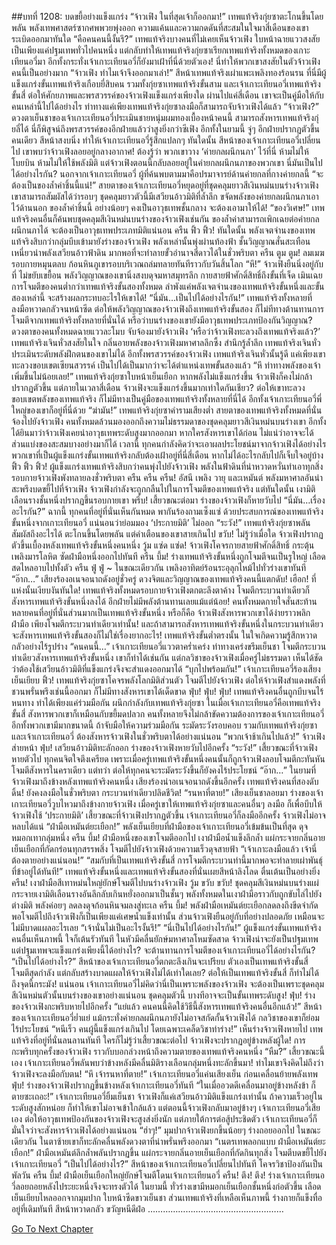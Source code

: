 ##บทที่ 1208: บดขยี้อย่างแข็งแกร่ง
“จ้าวเฟิง ในที่สุดเจ้าก็ออกมา!”
เทพแท้จริงกุ่ยซาตะโกนขึ้นโดยพลัน พลังเทพศาสตร์ซากศพพวยพุ่งออก
ความแค้นและความกดดันที่สะสมในใจมาสี่เดือนของเขาระเบิดออกมาทันใด
“คือคนคนนี้งั้นรึ?”
เทพแท้จริงบางคนที่ไม่เคยเห็นจ้าวเฟิง ใบหน้าฉายแววสงสัย
เป็นเพียงแค่ปฐมเทพทั่วไปคนหนึ่ง แต่กลับทำให้เทพแท้จริงกุ่ยซาเรียกเทพแท้จริงทั้งหมดของเกาะเทียนอวี่มา อีกทั้งกระทั่งเจ้าเกาะเทียนอวี่ก็ยังมาเฝ้าที่นี่ด้วยตัวเอง!
นี่ทำให้พวกเขาสงสัยในตัวจ้าวเฟิงคนนี้เป็นอย่างมาก
“จ้าวเฟิง ทำไมเจ้าจึงออกมาเล่า!”
สีหน้าเทพแท้จริงเผ่าแพะเพลิงทองร้อนรน
ที่นี่มีผู้แข็งแกร่งขั้นเทพแท้จริงเกือบยี่สิบคน รวมทั้งกุ่ยซาเทพแท้จริงขั้นสาม และเจ้าเกาะเทียนอวี่เทพแท้จริงขั้นสี่
ต่อให้ศักยภาพและพรสวรรค์ของจ้าวเฟิงแข็งแกร่งเพียงใด ผ่านไปแค่สี่เดือน เขาจะเป็นคู่มือให้กับคนเหล่านี้ไปได้อย่างไร ท่าทางแค่เพียงเทพแท้จริงกุ่ยซาลงมือก็สามารถจับจ้าวเฟิงได้แล้ว
“จ้าวเฟิง?”
ดวงตาเย็นชาของเจ้าเกาะเทียนอวี่ประเมินชายหนุ่มผมทองเบื้องหน้าคนนี้
สามารถสังหารเทพแท้จริงกุ่ยลี่ได้ นี่ก็พิสูจน์ถึงพรสวรรค์ของอีกฝ่ายแล้วว่าสูงยิ่งกว่าซีเฟิง
อีกทั้งในยามนี้ จู่ๆ อีกฝ่ายปรากฏตัวขึ้นคนเดียว สีหน้าสงบนิ่ง ทำให้เจ้าเกาะเทียนอวี่รู้สึกแปลกๆ
ทันใดนั้น สีหน้าของเจ้าเกาะเทียนอวี่เปลี่ยนไป
เขาพบว่าจ้าวเฟิงลอยอยู่กลางอากาศ!
ต้องรู้ว่า พวกเขาวาง ‘ค่ายกลผนึกนภา’ ไว้ที่นี่ ห้ามไม่ให้โบยบิน ห้ามไม่ให้ใช้พลังมิติ
แต่จ้าวเฟิงตอนนี้กลับลอยอยู่ในค่ายกลผนึกนภาของพวกเขา
นี่มันเป็นไปได้อย่างไรกัน?
นอกจากเจ้าเกาะเทียนอวี่ ผู้ที่ค้นพบตามมาคือปรมาจารย์ด้านค่ายกลที่กางค่ายกลนี้
“จะต้องเป็นของล้ำค่าชิ้นนี้แน่!”
สายตาของเจ้าเกาะเทียนอวี่หยุดอยู่ที่ชุดคลุมยาวสีเงินหม่นบนร่างจ้าวเฟิง
เขาสามารถสัมผัสได้ว่ารอบๆ ชุดคลุมยาวตัวนี้มีเสวียนอ้าวมิติที่ล้ำลึก ขจัดพลังของค่ายกลผนึกนภาเอาไว้ด้านนอก
ของล้ำค่าชิ้นนี้ อย่างน้อยๆ คงเป็นอาวุธเทพชั้นกลาง จะต้องเอามาให้ได้!
“ของวิเศษ!”
เทพแท้จริงคนอื่นก็ค้นพบชุดคลุมสีเงินหม่นบนร่างของจ้าวเฟิงเช่นกัน
ของล้ำค่าสามารถเพิกเฉยต่อค่ายกลผนึกนภาได้ จะต้องเป็นอาวุธเทพประเภทมิติแน่นอน
ครืน ฟิ้ว ฟิ้ว!
ทันใดนั้น พลังเจตจำนงของเทพแท้จริงสิบกว่ากลุ่มบีบเข้ามายังร่างของจ้าวเฟิง
พลังเหล่านั้นพุ่งผ่านท้องฟ้า ชั้นวิญญาณสั่นสะเทือน เหนี่ยวนำพลังเสวียนอ้าวฟ้าดิน มากพอที่จะทำลายขั้วอำนาจสี่ดาวได้ในชั่วพริบตา
ครืน ตูม ตูม!
ลมเมฆรอบกายหมุนตลบ ก้อนหินภูเขารอบบริเวณถล่มทลายทันทีราวกับวันสิ้นโลก
“หึ!”
จ้าวเฟิงยืนนิ่งอยู่กับที่ ไม่ขยับเขยื้อน
พลังวิญญาณของเขานิ่งสงบดุจมหาสมุทรลึก กายสายฟ้าศักดิ์สิทธิ์ถึงขั้นที่เจ็ด เมินเฉยการโจมตีของคนต่ำกว่าเทพแท้จริงขั้นสองทั้งหมด
ลำพังแค่พลังเจตจำนงของเทพแท้จริงขั้นหนึ่งและขั้นสองเหล่านี้ จะสร้างผลกระทบอะไรให้เขาได้!
“นี่มัน…เป็นไปได้อย่างไรกัน!”
เทพแท้จริงทั้งหลายที่ลงมือหวาดกลัวจนหน้าซีด
ต่อให้พลังวิญญาณของจ้าวเฟิงถึงเทพแท้จริงขั้นสอง ก็ไม่ทีทางต้านทานการโจมตีจากเทพแท้จริงทั้งหลายที่นั่นได้
หรือว่าบนร่างของเขายังมีอาวุธเทพประเภทป้องกันวิญญาณ?
ดวงตาของคนทั้งหมดฉายแววละโมบ จับจ้องมายังจ้าวเฟิง
‘หรือว่าจ้าวเฟิงทะลวงถึงเทพแท้จริงแล้ว?’
เทพแท้จริงเจินหั่วสงสัยในใจ
กลิ่นอายพลังของจ้าวเฟิงมหาศาลลึกซึ้ง สำนึกรู้ล้ำลึก เทพแท้จริงเจินหั่วประเมินระดับพลังฝึกตนของเขาไม่ได้
อีกทั้งพรสวรรค์ของจ้าวเฟิง เทพแท้จริงเจินหั่วนั้นรู้ดี แค่เพียงเขาทะลวงขอบเขตเซียนสวรรค์ เป็นไปได้เป็นมากว่าจะได้ตำแหน่งเทพขั้นสองแล้ว
“หึ ท่าทางพลังของเจ้าเพิ่มขึ้นไม่น้อยเลย!”
เทพแท้จริงกุ่ยซาใบหน้าเย็นเยือก
หากพลังไม่แข็งแกร่งขึ้น จ้าวเฟิงก็คงไม่กล้าปรากฏตัวขึ้น
แต่ภายในเวลาสี่เดือน จ้าวเฟิงจะแข็งแกร่งขึ้นมากเท่าใดกันเชียว?
ต่อให้เขาทะลวงขอบเขตพลังของเทพแท้จริง ก็ไม่มีทางเป็นคู่มือของเทพแท้จริงทั้งหลายที่นี่ได้ อีกทั้งเจ้าเกาะเทียนอวี่พี่ใหญ่ของเขาก็อยู่ที่นี่ด้วย
“ฆ่ามัน!”
เทพแท้จริงกุ่ยซาคำรามเสียงต่ำ
สายตาของเทพแท้จริงทั้งหมดที่นั่นจ้องไปยังจ้าวเฟิง
คนทั้งหมดล้วนมองออกถึงความไม่ธรรมดาของชุดคลุมยาวสีเงินหม่นบนร่างเขา อีกทั้งได้ยินมาว่าจ้าวเฟิงเคยนำอาวุธเทพระดับสูงมากออกมา หากใครสังหารเขาได้ก่อน ไม่แน่ว่าอาจจะได้ส่วนแบ่งของสะสมบางอย่างมาก็ได้
เวลานี้ ทุกคนกำลังคิดว่าจะเอาผลประโยชน์มาจากจ้าวเฟิงได้อย่างไร พวกเขาที่เป็นผู้แข็งแกร่งขั้นเทพแท้จริงกลับต้องเฝ้าอยู่ที่นี่สี่เดือน หากไม่ได้อะไรกลับไปก็เจ็บใจอยู่บ้าง
ฟิ้ว ฟิ้ว ฟิ้ว!
ผู้แข็งแกร่งเทพแท้จริงสิบกว่าคนพุ่งไปยังจ้าวเฟิง
พลังในฟ้าดินที่น่าหวาดหวั่นทำเอาทุกสิ่งรอบกายจ้าวเฟิงพังทลายลงชั่วพริบตา
ครืน ครืน ครืน!
อัสนี เพลิง วายุ และเหมันต์ พลังมหาศาลอันน่าสะพรึงบดขยี้ไปที่จ้าวเฟิง
จ้าวเฟิงกำลังจะถูกกลืนไปในการโจมตีของเทพแท้จริง
แต่ทันใดนั้น เงามิติเลือนรางชั้นหนึ่งปรากฏขึ้นรอบกายเขา
พรึ่บ!
เสี้ยวขณะต่อมา ร่างของจ้าวเฟิงก็หายวับไป
“นี่มัน…เรื่องอะไรกัน?”
ฉากนี้ ทุกคนที่อยู่ที่นั่นเห็นกันหมด พากันร้องถามเซ็งแซ่
ด้วยประสบการณ์ของเทพแท้จริงขั้นหนึ่งจากเกาะเทียนอวี่ แน่นอนว่าย่อมมอง ‘ประกายมิติ’ ไม่ออก
“ระวัง!”
เทพแท้จริงกุ่ยซาพลันสัมผัสถึงอะไรได้ ตะโกนขึ้นโดยพลัน
แต่คำเตือนของเขาสายเกินไป
ขวับ!
ไม่รู้ว่าเมื่อใด จ้าวเฟิงปรากฏตัวขึ้นเบื้องหลังเทพแท้จริงขั้นหนึ่งคนหนึ่ง
วู้ม แซ่ด แซ่ด!
จ้าวเฟิงโคจรกายสายฟ้าศักดิ์สิทธิ์ กระตุ้นเพลิงมารโลหิต ซัดฝ่ามือหนึ่งออกไปทันที
ครืน บึ้ม!
ร่างเทพแท้จริงขั้นหนึ่งถูกโจมตีจนเป็นรูใหญ่ เลือดสดไหลอาบไปทั้งตัว
ครืน ฟู่ ฟู่ ~
ในขณะเดียวกัน เพลิงอาทิตย์ร้อนระอุลุกไหม้ไปทั่วร่างเขาทันที
“อ๊าก…”
เสียงร้องอเนจอนาถดังอยู่ชั่วครู่ ดวงจิตและวิญญาณของเทพแท้จริงคนนี้แตกดับ!
เฮือก!
ที่แห่งนั้นเงียบงันทันใด!
เทพแท้จริงทั้งหมดรอบกายจ้าวเฟิงตกตะลึงตาค้าง
โจมตีกระบวนท่าเดียวก็สังหารเทพแท้จริงขั้นหนึ่งลงได้ อีกฝ่ายไม่มีพลังต้านทานเลยแม้แต่น้อย!
คนทั้งหมดกายใจสั่นสะท้าน หลายคนที่อยู่ที่นั่นส่วนมากเป็นเทพแท้จริงขั้นหนึ่ง
หรือก็คือ จ้าวเฟิงสังหารพวกเขาได้ง่ายราวพลิกฝ่ามือ เพียงโจมตีกระบวนท่าเดียวเท่านั้น!
และถ้าสามารถสังหารเทพแท้จริงขั้นหนึ่งในกระบวนท่าเดียว จะสังหารเทพแท้จริงขั้นสองก็ไม่ใช่เรื่องยากอะไร!
เทพแท้จริงขั้นต่ำตรงนั้น ในใจเกิดความรู้สึกหวาดกลัวอย่างไร้รูปร่าง
“คนคนนี้…”
เจ้าเกาะเทียนอวี่แววตาคร่ำเคร่ง ท่าทางเคร่งขรึมเย็นชา
โจมตีกระบวนท่าเดียวสังหารเทพแท้จริงขั้นหนึ่ง เขาก็ทำได้เช่นกัน
แต่กลวิชาของจ้าวเฟิงเมื่อครู่ไม่ธรรมดา เห็นได้ชัดว่าต้องใช้เสวียนอ้าวมิติที่แข็งแกร่งจึงจะสำแดงออกมาได้
“บุกไปพร้อมกัน!”
เจ้าเกาะเทียนอวี่ร้องเสียงเย็นเยียบ
ฟิ้ว!
เทพแท้จริงกุ่ยซาโคจรพลังโลกมิติส่วนตัว โจมตีไปยังจ้าวเฟิง
ต่อให้จ้าวเฟิงสำแดงพลังที่ชวนพรั่นพรึงเช่นนี้ออกมา ก็ไม่มีทางสังหารเขาได้เด็ดขาด
ฟุ่บ! ฟุ่บ! ฟุ่บ!
เทพแท้จริงคนอื่นถูกบีบจนไร้หนทาง ทำได้เพียงแค่ร่วมมือกัน ผนึกกำลังกับเทพแท้จริงกุ่ยซา
ในเมื่อเจ้าเกาะเทียนอวี่คือเทพแท้จริงขั้นสี่ สังหารพวกเขาก็เหมือนกับขยี้มดปลวก คนทั้งหลายจึงไม่กล้าขัดความต้องการของเจ้าเกาะเทียนอวี่
อีกทั้งพวกเขามีมากขนาดนี้ ถ้าจับมือให้ความร่วมมือกัน ระมัดระวังรอบคอบ รวมกับเทพแท้จริงกุ่ยซา และเจ้าเกาะเทียนอวี่ ต้องสังหารจ้าวเฟิงในชั่วพริบตาได้อย่างแน่นอน
“พวกเจ้าช้าเกินไปแล้ว!”
จ้าวเฟิงส่ายหน้า
ฟุ่บ!
เสวียนอ้าวมิติทะลักออก ร่างของจ้าวเฟิงหายวับไปอีกครั้ง
“ระวัง!”
เสี้ยวขณะที่จ้าวเฟิงหายตัวไป ทุกคนจิตใจตึงเครียด
เพราะเมื่อครู่เทพแท้จริงขั้นหนึ่งคนนั้นก็ถูกจ้าวเฟิงลอบโจมตีกะทันหัน โจมตีสังหารในคราเดียว
แต่ทว่า ต่อให้ทุกคนจะระมัดระวังขึ้นก็ยังคงไร้ประโยชน์
“อ๊าก…”
ในยามที่จ้าวเฟิงมาถึงข้างหลังเทพแท้จริงคนหนึ่ง เสียงร้องน่าอเนจอนาถดังขึ้นอีกครั้ง
เทพแท้จริงคนที่สองดับดิ้น!
ยังคงลงมือในชั่วพริบตา กระบวนท่าเดียวปลิดชีวิต!
“รนหาที่ตาย!”
เสียงเย็นชาลอยมา ร่างของเจ้าเกาะเทียนอวี่วูบไหวมาถึงข้างกายจ้าวเฟิง
เมื่อครู่เขาให้เทพแท้จริงกุ่ยซาและคนอื่นๆ ลงมือ ก็เพื่อบีบให้จ้าวเฟิงใช้ ‘ประกายมิติ’
เสี้ยวขณะที่จ้าวเฟิงปรากฏตัวขึ้น เจ้าเกาะเทียนอวี่ก็ลงมืออีกครั้ง จ้าวเฟิงไม่อาจหลบได้แน่
“ฝ่ามือเหมันต์ยะเยือก!”
พลังเย็นเยียบที่ฝ่ามือของเจ้าเกาะเทียนอวี่เข้มข้นเป็นที่สุด ดุจหมอกเทากลุ่มหนึ่ง
ครืน บึ้ม!
ฝ่ามือหนึ่งของเขาโจมตีออกไป เงาฝ่ามือน้ำแข็งลึกล้ำ แผ่กระจายกลิ่นอายเย็นเยือกที่กัดกร่อนทุกสรรพสิ่ง โจมตีไปยังจ้าวเฟิงด้วยความเร็วดุจสายฟ้า
“เจ้าเกาะลงมือแล้ว เจ้านี่ต้องตายอย่างแน่นอน!”
“สมกับที่เป็นเทพแท้จริงขั้นสี่ การโจมตีกระบวนท่านี้มากพอจะทำลายเผ่าพันธุ์ที่ข้าอยู่ได้ทันที!”
เทพแท้จริงขั้นหนึ่งและเทพแท้จริงขั้นสองที่นั่นเผยสีหน้าลิงโลด ตื่นเต้นเป็นอย่างยิ่ง
ครืน!
เงาฝ่ามือสีเทาหม่นใหญ่ยักษ์โจมตีไปบนร่างจ้าวเฟิง
วู้ม ขวับ ขวับ!
ชุดคลุมสีเงินหม่นบนร่างแผ่กระจายเงามิติเลือนรางอันลึกลับเกินหยั่งออกมาเป็นชั้นๆ
พลังทั้งหมดในเงาฝ่ามือราวกับถูกขับไล่ไปยังต่างมิติ พลังค่อยๆ ลดลงดุจก้อนหินจมลงสู่ทะเล
ครืน บึ้ม!
พลังฝ่ามือเหมันต์ยะเยือกลดลงถึงขีดจำกัด พอโจมตีไปถึงจ้าวเฟิงก็เป็นเพียงแค่เศษน้ำแข็งเท่านั้น
ส่วนจ้าวเฟิงยืนอยู่กับที่อย่างปลอดภัย เหมือนจะไม่มีบาดแผลอะไรเลย
“เจ้านั่นไม่เป็นอะไรงั้นรึ!”
“นี่เป็นไปได้อย่างไรกัน!”
ผู้แข็งแกร่งขั้นเทพแท้จริงคนอื่นเห็นภาพนี้ ใจก็เต้นรัวทันที ในหัวมีคลื่นยักษ์มหาศาลโหมซัดสาด
จ้าวเฟิงน่าจะยังเป็นปฐมเทพ แต่ปฐมเทพจะแข็งแกร่งเพียงนี้ได้อย่างไร? จะต้านทานการโจมตีของเจ้าเกาะเทียนอวี่ได้อย่างไรกัน?
“เป็นไปได้อย่างไร?”
สีหน้าของเจ้าเกาะเทียนอวี่ตกตะลึงเกินจะเปรียบ
ตัวเองเป็นเทพแท้จริงขั้นสี่ โจมตีสุดกำลัง แต่กลับสร้างบาดแผลให้จ้าวเฟิงไม่ได้เท่าใดเลย?
ต่อให้เป็นเทพแท้จริงขั้นสี่ ก็ทำไม่ได้ถึงจุดนี้กระมัง!
แน่นอน เจ้าเกาะเทียนอวี่ไม่คิดว่านี่เป็นเพราะพลังของจ้าวเฟิง จะต้องเป็นเพราะชุดคลุมสีเงินหม่นตัวนั้นบนร่างของเขาอย่างแน่นอน
ชุดคลุมตัวนี้ บางทีอาจจะเป็นขั้นเทพระดับสูง!
ฟุ่บ!
ร่างของจ้าวเฟิงกะพริบหายไปอีกครั้ง
“แย่แล้ว คนคนนี้คิดใช้วิธีนี้สังหารเทพแท้จริงคนอื่นอีกแล้ว!”
สีหน้าของเจ้าเกาะเทียนอวี่ย่ำแย่
แม้กระทั่งค่ายกลผนึกนภายังไม่อาจสกัดกั้นจ้าวเฟิงได้ กลวิชาของเขาก็ย่อมไร้ประโยชน์
“หนีเร็ว คนผู้นี้แข็งแกร่งเกินไป โดยเฉพาะเคล็ดวิชาท่าร่าง!”
เห็นร่างจ้าวเฟิงหายไป เทพแท้จริงที่อยู่ที่นั่นลนลานทันที
ใครก็ไม่รู้ว่าเสี้ยวขณะต่อไป จ้าวเฟิงจะปรากฏอยู่ข้างหลังผู้ใด!
การกะพริบทุกครั้งของจ้าวเฟิง ราวกับบอกล่วงหน้าถึงความตายของเทพแท้จริงคนหนึ่ง
“หืม?”
เสี้ยวขณะนี้เอง เจ้าเกาะเทียนอวี่พลันพบว่าข้างหลังมีคลื่นมิติรางเลือนกลุ่มหนึ่งทะลักขึ้นมา!
ทำไมเขาจึงคิดไม่ถึงว่าจ้าวเฟิงจะลงมือกับตน!
“หึ เจ้ารนหาที่ตาย!”
เจ้าเกาะเทียนอวี่แค่นเสียงเย็น ก่อนเคลื่อนย้ายพลังเทพ
ฟุ่บ!
ร่างของจ้าวเฟิงปรากฏขึ้นข้างหลังเจ้าเกาะเทียนอวี่ทันที
“ในเมื่ออวดดีเคลื่อนมาอยู่ข้างหลังข้า ก็ตายซะเถอะ!”
เจ้าเกาะเทียนอวี่ยิ้มเย็นชา
จ้าวเฟิงก็แค่เสวียนอ้าวมิติแข็งแกร่งเท่านั้น ถ้าความเร็วอยู่ในระดับสูงสักหน่อย ก็ทำให้เขาไม่อาจเข้าใกล้แล้ว
แต่ตอนนี้จ้าวเฟิงกลับมาอยู่ข้างๆ เจ้าเกาะเทียนอวี่เสียเอง
ต่อให้อาวุธเทพป้องกันของจ้าวเฟิงจะสูงส่งยิ่งนัก แต่ภายใต้การต่อสู้ประชิดตัว เจ้าเกาะเทียนอวี่ก็มั่นใจว่าจะสังหารจ้าวเฟิงได้อย่างแน่นอน
“ฮ่าๆ!”
มุมปากจ้าวเฟิงยกขึ้นน้อยๆ ร่างถอยออกไป
ในขณะเดียวกัน ในตาซ้ายเขาก็ทะลักคลื่นพลังดวงตาที่น่าพรั่นพรึงออกมา
“เนตรเทพลอกแบบ ฝ่ามือเหมันต์ยะเยือก!”
ฝ่ามือเหมันต์ลึกล้ำพลันปรากฏขึ้น แผ่กระจายกลิ่นอายเย็นเยือกที่กัดกินทุกสิ่ง โจมตีบดขยี้ไปยังเจ้าเกาะเทียนอวี่
“เป็นไปได้อย่างไร?”
สีหน้าของเจ้าเกาะเทียนอวี่เปลี่ยนไปทันที โคจรวิชาป้องกันเป็นพัลวัน
ครืน บึ้ม!
ฝ่ามือเย็นเยือกใหญ่ยักษ์โจมตีโดนเจ้าเกาะเทียนอวี่
ครืน! ตึง! ตึง!
ร่างเจ้าเกาะเทียนอวี่ลอยถอยหลังไประยะหนึ่งจึงจะทรงตัวได้
ในยามนี้ ทั่วร่างเขามีหมอกเย็นเยือกชั้นหนึ่งก่อตัวขึ้น เลือดเย็นเยียบไหลออกจากมุมปาก ใบหน้าซีดขาวเย็นชา
ส่วนเทพแท้จริงที่เหลือเห็นภาพนี้ ร่างกายก็แข็งทื่ออยู่ที่เดิมทันที สีหน้าหวาดกลัว ขวัญหนีดีฝ่อ
………………………………………………


[Go To Next Chapter]( ./65.md)